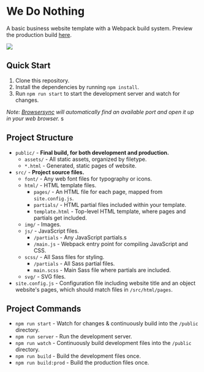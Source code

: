 # We Do Nothing

A basic business website template with a Webpack build system. Preview the production build [here](http://jasonbobich.com/we-do-nothing).

![](https://s3-us-west-2.amazonaws.com/themeblvd-projects/we-do-nothing/we-do-nothing.jpg)

## Quick Start

1. Clone this repository.
2. Install the dependencies by running `npm install`.
3. Run `npm run start` to start the development server and watch for changes.

*Note: [Browsersync](https://browsersync.io/) will automatically find an available port and open it up in your web browser.*
s
## Project Structure

* `public/` - **Final build, for both development and production.**
    * `assets/` - All static assets, organized by filetype.
    * `*.html` - Generated, static pages of website.
* `src/` - **Project source files.**
    * `font/` - Any web font files for typography or icons.
    * `html/` - HTML template files.
        * `pages/` - An HTML file for each page, mapped from `site.config.js`.
        * `partials/` - HTML partial files included within your template.
        * `template.html` - Top-level HTML template, where pages and partials get included.
    * `img/` - Images.
    * `js/` - JavaScript files.
        * `/partials` - Any JavaScript partials.s
        * `/main.js` - Webpack entry point for compiling JavaScript and CSS.
    * `scss/` - All Sass files for styling.
        * `/partials` - All Sass partial files.
        * `main.scss` - Main Sass file where partials are included.
    * `svg/` - SVG files.
* `site.config.js` - Configuration file including website title and an object website's pages, which should match files in `/src/html/pages`.

## Project Commands

* `npm run start` - Watch for changes & continuously build into the `/public` directory.
* `npm run server` - Run the development server.
* `npm run watch` - Continuously build development files into the `/public` directory.
* `npm run build` - Build the development files once.
* `npm run build:prod` - Build the production files once.
